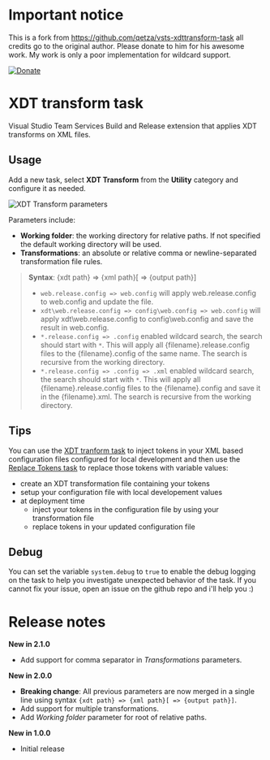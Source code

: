 # Important notice
This is a fork from https://github.com/qetza/vsts-xdttransform-task all credits go to the original author. Please donate to him for his awesome work. My work is only a poor implementation for wildcard support.

[![Donate](images/donate.png)](https://www.paypal.me/grouchon/5)

# XDT transform task
Visual Studio Team Services Build and Release extension that applies XDT transforms on XML files.

## Usage
Add a new task, select **XDT Transform** from the **Utility** category and configure it as needed.

![XDT Transform parameters](images/task-parameters.png)

Parameters include:
- **Working folder**: the working directory for relative paths. If not specified the default working directory will be used.
- **Transformations**: an absolute or relative comma or newline-separated transformation file rules.

> **Syntax**: {xdt path} => {xml path}[ => {output path}]  
>
> - `web.release.config => web.config` will apply web.release.config to web.config and update the file.  
> - `xdt\web.release.config => config\web.config => web.config` will apply xdt\web.release.config to config\web.config and save the result in web.config.
> - `*.release.config => .config` enabled wildcard search, the search should start with `*`. This will apply all {filename}.release.config files to the {filename}.config of the same name. The search is recursive from the working directory.
> - `*.release.config => .config => .xml` enabled wildcard search, the search should start with `*`. This will apply all {filename}.release.config files to the {filename}.config and save it in the {filename}.xml. The search is recursive from the working directory.

## Tips
You can use the [XDT tranform task](https://marketplace.visualstudio.com/items?itemName=qetza.xdttransform) to inject tokens in your XML based configuration files configured for local development and then use the [Replace Tokens task](https://marketplace.visualstudio.com/items?itemName=qetza.replacetokens) to replace those tokens with variable values:
- create an XDT transformation file containing your tokens
- setup your configuration file with local developement values
- at deployment time
  - inject your tokens in the configuration file by using your transformation file
  - replace tokens in your updated configuration file

## Debug
You can set the variable `system.debug` to `true` to enable the debug logging on the task to help you investigate unexpected behavior of the task. 
If you cannot fix your issue, open an issue on the github repo and i'll help you :)

# Release notes
**New in 2.1.0**
- Add support for comma separator in _Transformations_ parameters.

**New in 2.0.0**
- **Breaking change**: All previous parameters are now merged in a single line using syntax `{xdt path} => {xml path}[ => {output path}]`.
- Add support for multiple transformations.
- Add _Working folder_ parameter for root of relative paths.

**New in 1.0.0**
- Initial release